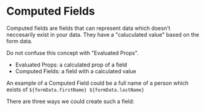 # Computed Fields

Computed fields are fields that can represent data which doesn't neccesarily exist in your data. They have a "caluculated value" based on the form data.

Do not confuse this concept with "Evaluated Props".

- Evaluated Props: a calculated prop of a field
- Computed Fields: a field with a calculated value

An example of a Computed Field could be a full name of a person which exists of `${formData.firstName} ${formData.lastName}`

There are three ways we could create such a field:
